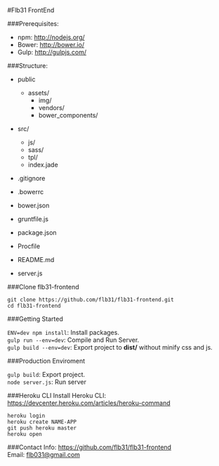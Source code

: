 #Flb31 FrontEnd

###Prerequisites:
  - npm: http://nodejs.org/
  - Bower: http://bower.io/
  - Gulp: http://gulpjs.com/


###Structure:
- public
  - assets/
    - img/
    - vendors/ 
    - bower_components/
- src/
  - js/
  - sass/
  - tpl/
  - index.jade
  
- .gitignore
- .bowerrc
- bower.json
- gruntfile.js
- package.json
- Procfile
- README.md
- server.js

###Clone flb31-frontend
> 
  `git clone https://github.com/flb31/flb31-frontend.git`  
  `cd flb31-frontend`

###Getting Started
> 
  `ENV=dev npm install`: Install packages.  
  `gulp run --env=dev`: Compile and Run Server.  
  `gulp build --env=dev`: Export project to **dist/** without minify css and js.


###Production Enviroment
> 
  `gulp build`: Export project.  
  `node server.js`: Run server  

###Heroku CLI
Install Heroku CLI: https://devcenter.heroku.com/articles/heroku-command

> 
  `heroku login`  
  `heroku create NAME-APP`  
  `git push heroku master`  
  `heroku open`  

###Contact
Info: https://github.com/flb31/flb31-frontend  
Email: flb031@gmail.com
  